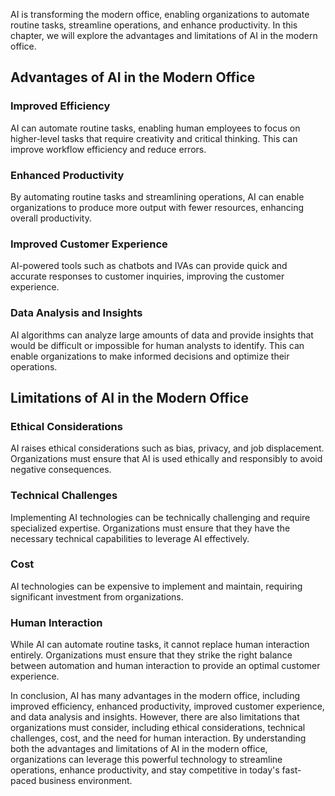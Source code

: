 
AI is transforming the modern office, enabling organizations to automate routine tasks, streamline operations, and enhance productivity. In this chapter, we will explore the advantages and limitations of AI in the modern office.

Advantages of AI in the Modern Office
-------------------------------------

### Improved Efficiency

AI can automate routine tasks, enabling human employees to focus on higher-level tasks that require creativity and critical thinking. This can improve workflow efficiency and reduce errors.

### Enhanced Productivity

By automating routine tasks and streamlining operations, AI can enable organizations to produce more output with fewer resources, enhancing overall productivity.

### Improved Customer Experience

AI-powered tools such as chatbots and IVAs can provide quick and accurate responses to customer inquiries, improving the customer experience.

### Data Analysis and Insights

AI algorithms can analyze large amounts of data and provide insights that would be difficult or impossible for human analysts to identify. This can enable organizations to make informed decisions and optimize their operations.

Limitations of AI in the Modern Office
--------------------------------------

### Ethical Considerations

AI raises ethical considerations such as bias, privacy, and job displacement. Organizations must ensure that AI is used ethically and responsibly to avoid negative consequences.

### Technical Challenges

Implementing AI technologies can be technically challenging and require specialized expertise. Organizations must ensure that they have the necessary technical capabilities to leverage AI effectively.

### Cost

AI technologies can be expensive to implement and maintain, requiring significant investment from organizations.

### Human Interaction

While AI can automate routine tasks, it cannot replace human interaction entirely. Organizations must ensure that they strike the right balance between automation and human interaction to provide an optimal customer experience.

In conclusion, AI has many advantages in the modern office, including improved efficiency, enhanced productivity, improved customer experience, and data analysis and insights. However, there are also limitations that organizations must consider, including ethical considerations, technical challenges, cost, and the need for human interaction. By understanding both the advantages and limitations of AI in the modern office, organizations can leverage this powerful technology to streamline operations, enhance productivity, and stay competitive in today's fast-paced business environment.
